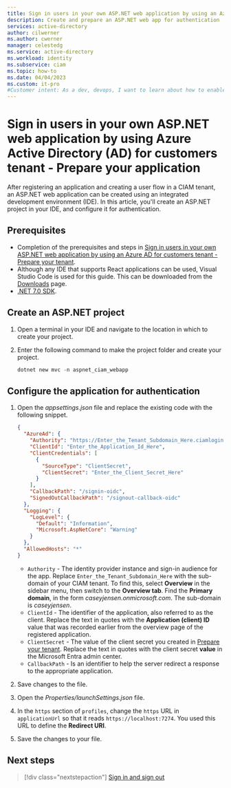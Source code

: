 ```yaml
---
title: Sign in users in your own ASP.NET web application by using an Azure AD for customers tenant - Prepare your application 
description: Create and prepare an ASP.NET web app for authentication
services: active-directory
author: cilwerner
ms.author: cwerner
manager: celestedg
ms.service: active-directory
ms.workload: identity
ms.subservice: ciam
ms.topic: how-to
ms.date: 04/04/2023
ms.custom: it-pro
#Customer intent: As a dev, devops, I want to learn about how to enable authentication in my own ASP.NET web app with Azure Active Directory (Azure AD) for customers tenant.
---
```


# Sign in users in your own ASP.NET web application by using Azure Active Directory (AD) for customers tenant - Prepare your application

After registering an application and creating a user flow in a CIAM tenant, an ASP.NET web application can be created using an integrated development environment (IDE). In this article, you'll create an ASP.NET project in your IDE, and configure it for authentication.

## Prerequisites

- Completion of the prerequisites and steps in [Sign in users in your own ASP.NET web application by using an Azure AD for customers tenant - Prepare your tenant](./how-to-web-app-dotnet-sign-in-prepare-tenant.md).
- Although any IDE that supports React applications can be used, Visual Studio Code is used for this guide. This can be downloaded from the [Downloads](https://visualstudio.microsoft.com/downloads/) page.
- [.NET 7.0 SDK](https://dotnet.microsoft.com/download/dotnet).

## Create an ASP.NET project

1. Open a terminal in your IDE and navigate to the location in which to create your project.
1. Enter the following command to make the project folder and create your project.

    ```powershell
    dotnet new mvc -n aspnet_ciam_webapp
    ```

## Configure the application for authentication

1. Open the *appsettings.json* file and replace the existing code with the following snippet.

    ```json
    {
      "AzureAd": {
        "Authority": "https://Enter_the_Tenant_Subdomain_Here.ciamlogin.com/",
        "ClientId": "Enter_the_Application_Id_Here",
        "ClientCredentials": [
          {
            "SourceType": "ClientSecret",
            "ClientSecret": "Enter_the_Client_Secret_Here"
          }
        ],
        "CallbackPath": "/signin-oidc",
        "SignedOutCallbackPath": "/signout-callback-oidc"
      },
      "Logging": {
        "LogLevel": {
          "Default": "Information",
          "Microsoft.AspNetCore": "Warning"
        }
      },
      "AllowedHosts": "*"
    }
    ```

    * `Authority` - The identity provider instance and sign-in audience for the app. Replace `Enter_the_Tenant_Subdomain_Here` with the sub-domain of your CIAM tenant. To find this, select **Overview** in the sidebar menu, then switch to the **Overview tab**. Find the **Primary domain**, in the form *caseyjensen.onmicrosoft.com*. The sub-domain is *caseyjensen*.
    * `ClientId` - The identifier of the application, also referred to as the client. Replace the text in quotes with the **Application (client) ID** value that was recorded earlier from the overview page of the registered application.
    * `ClientSecret` - The value of the client secret you created in [Prepare your tenant](./how-to-web-app-dotnet-sign-in-prepare-tenant.md). Replace the text in quotes with the client secret **value** in the Microsoft Entra admin center.
    * `CallbackPath` - Is an identifier to help the server redirect a response to the appropriate application.
    
1. Save changes to the file.
1. Open the *Properties/launchSettings.json* file.
1. In the `https` section of `profiles`, change the `https` URL in `applicationUrl` so that it reads `https://localhost:7274`. You used this URL to define the **Redirect URI**.
1. Save the changes to your file.

## Next steps

> [!div class="nextstepaction"]
> [Sign in and sign out](how-to-web-app-dotnet-sign-in-sign-out.md)